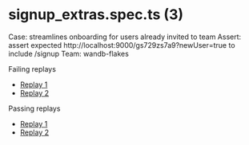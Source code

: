 # signup_extras.spec.ts (3)

Case: streamlines onboarding for users already invited to team
Assert: assert expected http://localhost:9000/gs729zs7a9?newUser=true to include /signup
Team: wandb-flakes

Failing replays

- [Replay 1](https://app.replay.io/recording/cypressintegrationallsignupsignupextrasspects--07270214-ff4b-47e6-a397-f200e9041a2d?e2e=&apiKey=&point=346910334377617214325834018388485744&time=191756&focusWindow=eyJiZWdpbiI6eyJwb2ludCI6IjI5MTQxNzY2MTY3NzU2NDY4MzExODM5Nzc2NTIyOTQ3Nzg4OCIsInRpbWUiOjE2NzEwM30sImVuZCI6eyJwb2ludCI6IjQ0OTQ1ODE5NzQ2NjAyNzc3NjAyNTU2NDE5NTE2ODc5MDI2OCIsInRpbWUiOjIyODE0Nn19)
- [Replay 2](https://app.replay.io/recording/cypressintegrationallsignupsignupextrasspects--6cbeb99e-e75e-4885-bf00-f3c721f5fc19?e2e=&apiKey=&point=9411038064545490313821514522165789&time=6338)

Passing replays

- [Replay 1](https://app.replay.io/recording/cypressintegrationallsignupsignupextrasspects--cde47ff6-696a-4030-8334-bce91740ac2c?e2e=&apiKey=)
- [Replay 2](https://app.replay.io/recording/cypressintegrationallsignupsignupextrasspects--4ca755dc-f188-4b7d-aedd-c09c04958b62?e2e=&apiKey=)